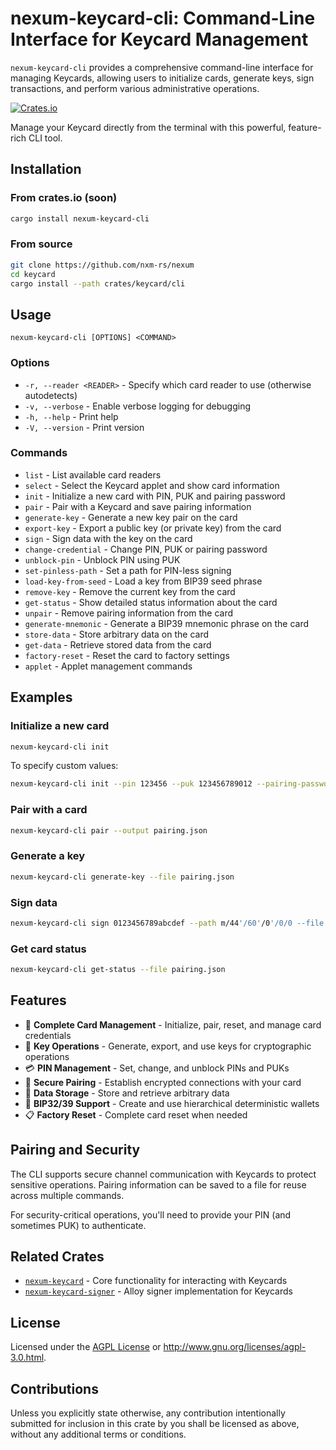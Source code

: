 # nexum-keycard-cli: Command-Line Interface for Keycard Management

`nexum-keycard-cli` provides a comprehensive command-line interface for managing Keycards, allowing users to initialize cards, generate keys, sign transactions, and perform various administrative operations.

[![Crates.io](https://img.shields.io/crates/v/nexum-keycard-cli)](https://crates.io/crates/nexum-keycard-cli)

Manage your Keycard directly from the terminal with this powerful, feature-rich CLI tool.

## Installation

### From crates.io (soon)

```sh
cargo install nexum-keycard-cli
```

### From source

```sh
git clone https://github.com/nxm-rs/nexum
cd keycard
cargo install --path crates/keycard/cli
```

## Usage

```
nexum-keycard-cli [OPTIONS] <COMMAND>
```

### Options

- `-r, --reader <READER>` - Specify which card reader to use (otherwise autodetects)
- `-v, --verbose` - Enable verbose logging for debugging
- `-h, --help` - Print help
- `-V, --version` - Print version

### Commands

- `list` - List available card readers
- `select` - Select the Keycard applet and show card information
- `init` - Initialize a new card with PIN, PUK and pairing password
- `pair` - Pair with a Keycard and save pairing information
- `generate-key` - Generate a new key pair on the card
- `export-key` - Export a public key (or private key) from the card
- `sign` - Sign data with the key on the card
- `change-credential` - Change PIN, PUK or pairing password
- `unblock-pin` - Unblock PIN using PUK
- `set-pinless-path` - Set a path for PIN-less signing
- `load-key-from-seed` - Load a key from BIP39 seed phrase
- `remove-key` - Remove the current key from the card
- `get-status` - Show detailed status information about the card
- `unpair` - Remove pairing information from the card
- `generate-mnemonic` - Generate a BIP39 mnemonic phrase on the card
- `store-data` - Store arbitrary data on the card
- `get-data` - Retrieve stored data from the card
- `factory-reset` - Reset the card to factory settings
- `applet` - Applet management commands

## Examples

### Initialize a new card

```sh
nexum-keycard-cli init
```

To specify custom values:

```sh
nexum-keycard-cli init --pin 123456 --puk 123456789012 --pairing-password MyPassword
```

### Pair with a card

```sh
nexum-keycard-cli pair --output pairing.json
```

### Generate a key

```sh
nexum-keycard-cli generate-key --file pairing.json
```

### Sign data

```sh
nexum-keycard-cli sign 0123456789abcdef --path m/44'/60'/0'/0/0 --file pairing.json
```

### Get card status

```sh
nexum-keycard-cli get-status --file pairing.json
```

## Features

- 🔧 **Complete Card Management** - Initialize, pair, reset, and manage card credentials
- 🔐 **Key Operations** - Generate, export, and use keys for cryptographic operations
- 💳 **PIN Management** - Set, change, and unblock PINs and PUKs
- 🔑 **Secure Pairing** - Establish encrypted connections with your card
- 📝 **Data Storage** - Store and retrieve arbitrary data
- 🧩 **BIP32/39 Support** - Create and use hierarchical deterministic wallets
- 📋 **Factory Reset** - Complete card reset when needed

## Pairing and Security

The CLI supports secure channel communication with Keycards to protect sensitive operations. Pairing information can be saved to a file for reuse across multiple commands.

For security-critical operations, you'll need to provide your PIN (and sometimes PUK) to authenticate.

## Related Crates

- [`nexum-keycard`](https://crates.io/crates/nexum-keycard) - Core functionality for interacting with Keycards
- [`nexum-keycard-signer`](https://crates.io/crates/nexum-keycard-signer) - Alloy signer implementation for Keycards

## License

Licensed under the [AGPL License](../../LICENSE) or http://www.gnu.org/licenses/agpl-3.0.html.

## Contributions

Unless you explicitly state otherwise, any contribution intentionally submitted for inclusion in this crate by you shall be licensed as above, without any additional terms or conditions.
